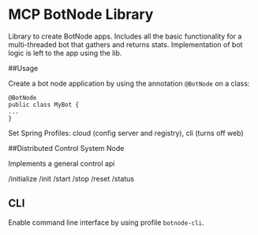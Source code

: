 # MCP BotNode Library
Library to create BotNode apps.  Includes all the basic functionality for a multi-threaded
bot that gathers and returns stats.  Implementation of bot logic is left to the app using
the lib.

##Usage

Create a bot node application by using the annotation `@BotNode` on a class:

```
@BotNode
public class MyBot {
...
}
```

Set Spring Profiles: cloud (config server and registry), cli (turns off web)

##Distributed Control System Node

Implements a general control api

/initialize /init
/start
/stop
/reset
/status

## CLI

Enable command line interface by using profile `botnode-cli`.



